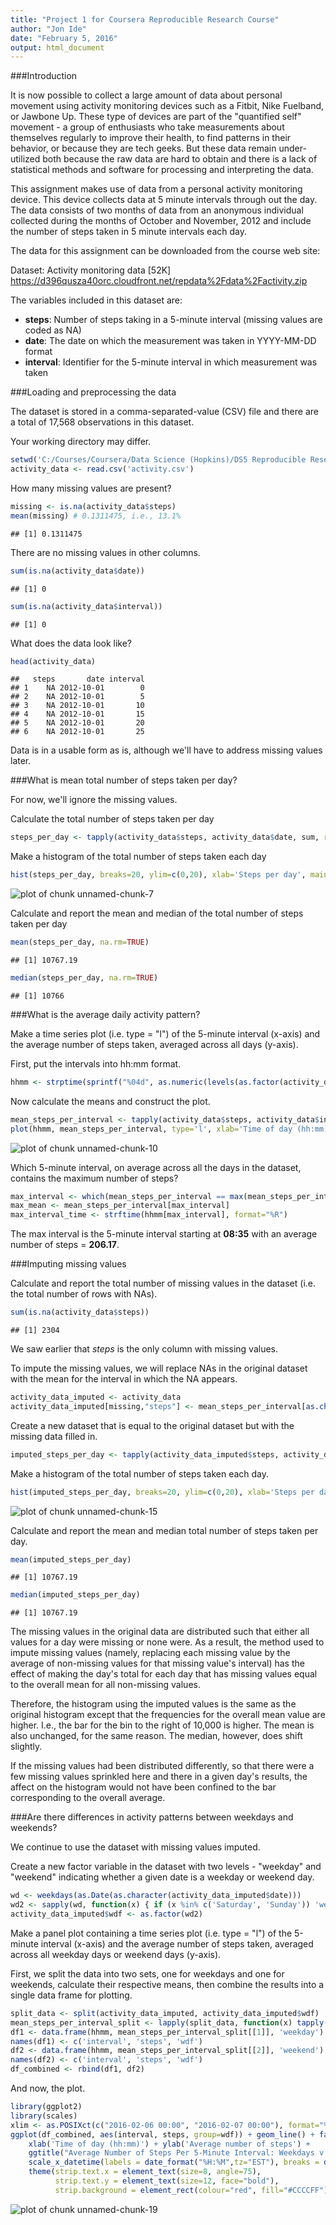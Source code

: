 ```yaml
---
title: "Project 1 for Coursera Reproducible Research Course"
author: "Jon Ide"
date: "February 5, 2016"
output: html_document
---
```




###Introduction

It is now possible to collect a large amount of data about personal movement using activity monitoring devices such as a Fitbit, Nike Fuelband, or Jawbone Up. These type of devices are part of the "quantified self" movement - a group of enthusiasts who take measurements about themselves regularly to improve their health, to find patterns in their behavior, or because they are tech geeks. But these data remain under-utilized both because the raw data are hard to obtain and there is a lack of statistical methods and software for processing and interpreting the data.

This assignment makes use of data from a personal activity monitoring device. This device collects data at 5 minute intervals through out the day. The data consists of two months of data from an anonymous individual collected during the months of October and November, 2012 and include the number of steps taken in 5 minute intervals each day.

The data for this assignment can be downloaded from the course web site:

Dataset: Activity monitoring data [52K] <https://d396qusza40orc.cloudfront.net/repdata%2Fdata%2Factivity.zip>

The variables included in this dataset are:

- **steps**: Number of steps taking in a 5-minute interval (missing values are coded as NA)
- **date**: The date on which the measurement was taken in YYYY-MM-DD format
- **interval**: Identifier for the 5-minute interval in which measurement was taken


###Loading and preprocessing the data

The dataset is stored in a comma-separated-value (CSV) file and there are a total of 17,568 observations in this dataset.

Your working directory may differ.


```r
setwd('C:/Courses/Coursera/Data Science (Hopkins)/DS5 Reproducible Research/Projects/Project 1')
activity_data <- read.csv('activity.csv')
```

How many missing values are present?


```r
missing <- is.na(activity_data$steps)
mean(missing) # 0.1311475, i.e., 13.1%
```

```
## [1] 0.1311475
```

There are no missing values in other columns.


```r
sum(is.na(activity_data$date))
```

```
## [1] 0
```

```r
sum(is.na(activity_data$interval))
```

```
## [1] 0
```

What does the data look like?


```r
head(activity_data)
```

```
##   steps       date interval
## 1    NA 2012-10-01        0
## 2    NA 2012-10-01        5
## 3    NA 2012-10-01       10
## 4    NA 2012-10-01       15
## 5    NA 2012-10-01       20
## 6    NA 2012-10-01       25
```

Data is in a usable form as is, although we'll have to address missing values later.


###What is mean total number of steps taken per day?

For now, we'll ignore the missing values.

Calculate the total number of steps taken per day


```r
steps_per_day <- tapply(activity_data$steps, activity_data$date, sum, rm.na=TRUE)
```

Make a histogram of the total number of steps taken each day


```r
hist(steps_per_day, breaks=20, ylim=c(0,20), xlab='Steps per day', main='Histogram of steps per day')
```

![plot of chunk unnamed-chunk-7](figure/unnamed-chunk-7-1.png)

Calculate and report the mean and median of the total number of steps taken per day


```r
mean(steps_per_day, na.rm=TRUE)
```

```
## [1] 10767.19
```

```r
median(steps_per_day, na.rm=TRUE)
```

```
## [1] 10766
```


###What is the average daily activity pattern?

Make a time series plot (i.e. type = "l") of the 5-minute interval (x-axis) and the average number of steps taken, averaged across all days (y-axis).

First, put the intervals into hh:mm format.


```r
hhmm <- strptime(sprintf("%04d", as.numeric(levels(as.factor(activity_data$interval)))), format="%H%M", tz="EST")
```

Now calculate the means and construct the plot.


```r
mean_steps_per_interval <- tapply(activity_data$steps, activity_data$interval, mean, na.rm=TRUE)
plot(hhmm, mean_steps_per_interval, type='l', xlab='Time of day (hh:mm)', ylab='Average number of steps', main='Average number of steps per 5-minute interval')
```

![plot of chunk unnamed-chunk-10](figure/unnamed-chunk-10-1.png)

Which 5-minute interval, on average across all the days in the dataset, contains the maximum number of steps?


```r
max_interval <- which(mean_steps_per_interval == max(mean_steps_per_interval))
max_mean <- mean_steps_per_interval[max_interval]
max_interval_time <- strftime(hhmm[max_interval], format="%R")
```

The max interval is the 5-minute interval starting at **08:35** with an average number of steps = **206.17**.


###Imputing missing values

Calculate and report the total number of missing values in the dataset (i.e. the total number of rows with NAs).


```r
sum(is.na(activity_data$steps))
```

```
## [1] 2304
```

We saw earlier that *steps* is the only column with missing values.

To impute the missing values, we will replace NAs in the original dataset with the mean for the interval in which the NA appears.


```r
activity_data_imputed <- activity_data
activity_data_imputed[missing,"steps"] <- mean_steps_per_interval[as.character(activity_data_imputed[missing,"interval"])]
```

Create a new dataset that is equal to the original dataset but with the missing data filled in.


```r
imputed_steps_per_day <- tapply(activity_data_imputed$steps, activity_data_imputed$date, sum, rm.na=TRUE)
```

Make a histogram of the total number of steps taken each day.


```r
hist(imputed_steps_per_day, breaks=20, ylim=c(0,20), xlab='Steps per day', main='Histogram of steps per day with NAs imputed')
```

![plot of chunk unnamed-chunk-15](figure/unnamed-chunk-15-1.png)

Calculate and report the mean and median total number of steps taken per day.


```r
mean(imputed_steps_per_day)
```

```
## [1] 10767.19
```

```r
median(imputed_steps_per_day)
```

```
## [1] 10767.19
```


The missing values in the original data are distributed such that either all values for a day were missing or none were. As a result, the method used to impute missing values (namely, replacing each missing value by the average of non-missing values for that missing value's interval) has the effect of making the day's total for each day that has missing values equal to the overall mean for all non-missing values.

Therefore, the histogram using the imputed values is the same as the original histogram except that the frequencies for the overall mean value are higher. I.e., the bar for the bin to the right of 10,000 is higher. The mean is also unchanged, for the same reason. The median, however, does shift slightly.

If the missing values had been distributed differently, so that there were a few missing values sprinkled here and there in a given day's results, the affect on the histogram would not have been confined to the bar corresponding to the overall average.


###Are there differences in activity patterns between weekdays and weekends?

We continue to use the dataset with missing values imputed.

Create a new factor variable in the dataset with two levels - "weekday" and "weekend" indicating whether a given date is a weekday or weekend day.


```r
wd <- weekdays(as.Date(as.character(activity_data_imputed$date)))
wd2 <- sapply(wd, function(x) { if (x %in% c('Saturday', 'Sunday')) 'weekend' else 'weekday'})
activity_data_imputed$wdf <- as.factor(wd2)
```

Make a panel plot containing a time series plot (i.e. type = "l") of the 5-minute interval (x-axis) and the average number of steps taken, averaged across all weekday days or weekend days (y-axis). 

First, we split the data into two sets, one for weekdays and one for weekends, calculate their respective means, then combine the results into a single data frame for plotting.


```r
split_data <- split(activity_data_imputed, activity_data_imputed$wdf)
mean_steps_per_interval_split <- lapply(split_data, function(x) tapply(x$steps, x$interval, mean)) 
df1 <- data.frame(hhmm, mean_steps_per_interval_split[[1]], 'weekday')
names(df1) <- c('interval', 'steps', 'wdf')
df2 <- data.frame(hhmm, mean_steps_per_interval_split[[2]], 'weekend')
names(df2) <- c('interval', 'steps', 'wdf')
df_combined <- rbind(df1, df2)
```

And now, the plot.


```r
library(ggplot2)
library(scales)
xlim <- as.POSIXct(c("2016-02-06 00:00", "2016-02-07 00:00"), format="%Y-%m-%d %H:%M", tz = "EST")
ggplot(df_combined, aes(interval, steps, group=wdf)) + geom_line() + facet_grid(wdf ~ .) + 
    xlab('Time of day (hh:mm)') + ylab('Average number of steps') +
    ggtitle("Average Number of Steps Per 5-Minute Interval: Weekdays v. Weekend") +
    scale_x_datetime(labels = date_format("%H:%M",tz="EST"), breaks = date_breaks("4 hour"), limits=xlim) +
    theme(strip.text.x = element_text(size=8, angle=75),
          strip.text.y = element_text(size=12, face="bold"),
          strip.background = element_rect(colour="red", fill="#CCCCFF"))
```

![plot of chunk unnamed-chunk-19](figure/unnamed-chunk-19-1.png)
